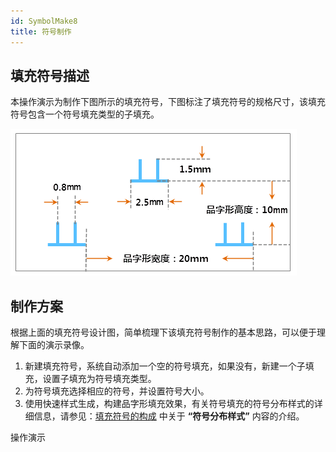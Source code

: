 ```yaml
---
id: SymbolMake8
title: 符号制作
---
```

## 填充符号描述

本操作演示为制作下图所示的填充符号，下图标注了填充符号的规格尺寸，该填充符号包含一个符号填充类型的子填充。

![](img/SymbolMake8.png)  

  
## 制作方案

根据上面的填充符号设计图，简单梳理下该填充符号制作的基本思路，可以便于理解下面的演示录像。

1. 新建填充符号，系统自动添加一个空的符号填充，如果没有，新建一个子填充，设置子填充为符号填充类型。
2. 为符号填充选择相应的符号，并设置符号大小。
3. 使用快速样式生成，构建品字形填充效果，有关符号填充的符号分布样式的详细信息，请参见：[填充符号的构成](SymFillEditor0.html) 中关于 **“符号分布样式”** 内容的介绍。

操作演示


